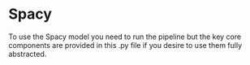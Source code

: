 # Spacy

To use the Spacy model you need to run the pipeline but the key core components are provided in this .py file if you desire to use them fully abstracted.
